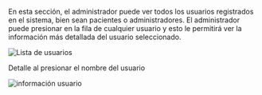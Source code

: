 En esta sección, el administrador puede ver todos los usuarios registrados en el sistema, bien sean pacientes o administradores. El administrador puede presionar en la fila de cualquier usuario y esto le permitirá ver la información más detallada del usuario seleccionado.

![Lista de usuarios](https://s3-us-west-2.amazonaws.com/andarwiki/lista+de+usuarios.png)

Detalle al presionar el nombre del usuario

![información usuario](https://s3-us-west-2.amazonaws.com/andarwiki/detalle+usuario.png)